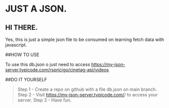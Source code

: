 # JUST A JSON.

## HI THERE.

Yes, this is just a simple json file to be consumed on learning fetch data with javascript.
</p>

##HOW TO USE

To use this db.json o just need to access https://my-json-server.typicode.com/rspricigo/cinetag-api/videos

##DO IT YOURSELF

> Step 1 - Create a repo on github with a file db.json on main branch.
> Step 2 - Visit https://my-json-server.typicode.com/<your-username>/<your-repo> to access your server.
> Step 3 - Have fun.
